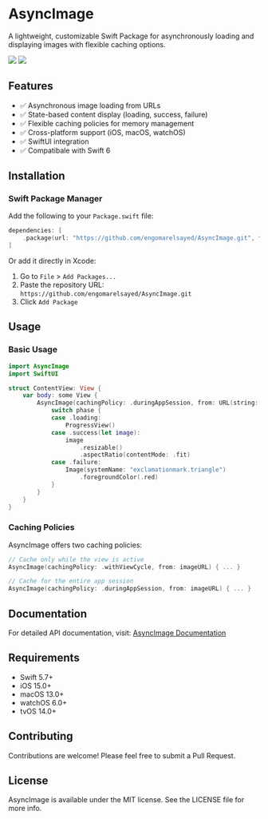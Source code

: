 # AsyncImage

A lightweight, customizable Swift Package for asynchronously loading and displaying images with flexible caching options.

[![](https://img.shields.io/endpoint?url=https%3A%2F%2Fswiftpackageindex.com%2Fapi%2Fpackages%2FEngOmarElsayed%2FAsyncImage%2Fbadge%3Ftype%3Dswift-versions)](https://swiftpackageindex.com/EngOmarElsayed/AsyncImage)
[![](https://img.shields.io/endpoint?url=https%3A%2F%2Fswiftpackageindex.com%2Fapi%2Fpackages%2FEngOmarElsayed%2FAsyncImage%2Fbadge%3Ftype%3Dplatforms)](https://swiftpackageindex.com/EngOmarElsayed/AsyncImage)

## Features

- ✅ Asynchronous image loading from URLs
- ✅ State-based content display (loading, success, failure)
- ✅ Flexible caching policies for memory management
- ✅ Cross-platform support (iOS, macOS, watchOS)
- ✅ SwiftUI integration
- ✅ Compatibale with Swift 6

## Installation

### Swift Package Manager

Add the following to your `Package.swift` file:

```swift
dependencies: [
    .package(url: "https://github.com/engomarelsayed/AsyncImage.git", from: "1.0.0")
]
```

Or add it directly in Xcode:
1. Go to `File` > `Add Packages...`
2. Paste the repository URL: `https://github.com/engomarelsayed/AsyncImage.git`
3. Click `Add Package`

## Usage

### Basic Usage

```swift
import AsyncImage
import SwiftUI

struct ContentView: View {
    var body: some View {
        AsyncImage(cachingPolicy: .duringAppSession, from: URL(string: "https://example.com/image.jpg")) { phase in
            switch phase {
            case .loading:
                ProgressView()
            case .success(let image):
                image
                    .resizable()
                    .aspectRatio(contentMode: .fit)
            case .failure:
                Image(systemName: "exclamationmark.triangle")
                    .foregroundColor(.red)
            }
        }
    }
}
```

### Caching Policies

AsyncImage offers two caching policies:

```swift
// Cache only while the view is active
AsyncImage(cachingPolicy: .withViewCycle, from: imageURL) { ... }

// Cache for the entire app session
AsyncImage(cachingPolicy: .duringAppSession, from: imageURL) { ... }
```

## Documentation

For detailed API documentation, visit:
[AsyncImage Documentation](https://engomarelsayed.github.io/AsyncImage/documentation/asyncimage)

## Requirements

- Swift 5.7+
- iOS 15.0+
- macOS 13.0+
- watchOS 6.0+
- tvOS 14.0+

## Contributing

Contributions are welcome! Please feel free to submit a Pull Request.

## License

AsyncImage is available under the MIT license. See the LICENSE file for more info.
